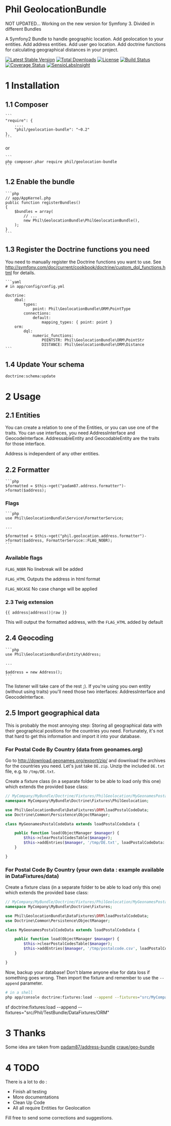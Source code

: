 Phil GeolocationBundle
======================

NOT UPDATED... Working on the new version for Symfony 3. Divided in different Bundles

A Symfony2 Bundle to handle geographic location. Add geolocation to your entities. Add address entities. Add user geo location. Add doctrine functions for calculating geographical distances in your project.

[![Latest Stable Version](https://poser.pugx.org/phil/geolocation-bundle/v/stable.png)](https://packagist.org/packages/phil/geolocation-bundle)
[![Total Downloads](https://poser.pugx.org/phil/geolocation-bundle/downloads.png)](https://packagist.org/packages/phil/geolocation-bundle)
[![License](https://poser.pugx.org/phil/geolocation-bundle/license.png)](https://packagist.org/packages/phil/geolocation-bundle)
[![Build Status](https://travis-ci.org/ph-il/geolocation-bundle.png?branch=master)](https://travis-ci.org/ph-il/geolocation-bundle)
[![Coverage Status](https://coveralls.io/repos/ph-il/geolocation-bundle/badge.png)](https://coveralls.io/r/ph-il/geolocation-bundle)
[![SensioLabsInsight](https://insight.sensiolabs.com/projects/fb3d1e33-4c3a-4ace-bbfb-2ab191f9144b/mini.png)](https://insight.sensiolabs.com/projects/fb3d1e33-4c3a-4ace-bbfb-2ab191f9144b)

# 1 Installation #

## 1.1 Composer ##


    ```
	"require": {
		....
		"phil/geolocation-bundle": "~0.2"
	},
    ```

or

    ```
    php composer.phar require phil/geolocation-bundle
    ```


## 1.2 Enable the bundle ##

    ```php
	// app/AppKernel.php
	public function registerBundles()
	{
        $bundles = array(
	        // ...
	        new Phil\GeolocationBundle\PhilGeolocationBundle(),
	    );
	}
    ```
## 1.3 Register the Doctrine functions you need ##

You need to manually register the Doctrine functions you want to use.
See http://symfony.com/doc/current/cookbook/doctrine/custom_dql_functions.html for details.

    ```yaml
    # in app/config/config.yml

    doctrine:
        dbal:
            types:
                point: Phil\GeolocationBundle\ORM\PointType
            connections:
                default:
                    mapping_types: { point: point }
        orm:
            dql:
                numeric_functions:
                    POINTSTR: Phil\GeolocationBundle\ORM\PointStr
                    DISTANCE: Phil\GeolocationBundle\ORM\Distance
    ```

## 1.4 Update Your schema ##

    doctrine:schema:update

# 2 Usage #

## 2.1 Entities ##

You can create a relation to one of the Entities, or you can use one of the traits. You can use interfaces, you need
AddressInterface and GeocodeInterface. AddressableEntity and GeocodableEntity are the traits for those interface.

Address is independent of any other entities.

## 2.2 Formatter ##

    ```php
	$formatted = $this->get("padam87.address.formatter")->format($address);

### Flags ###

    ```php
	use Phil\GeolocationBundle\Service\FormatterService;

	...

	$formatted = $this->get("phil.geolocation.address.formatter")->format($address, FormatterService::FLAG_NOBR);
    ```

### Available flags ###

`FLAG_NOBR` No linebreak will be added

`FLAG_HTML` Outputs the address in html format

`FLAG_NOCASE` No case change will be applied

### 2.3 Twig extension ###

	{{ address|address()|raw }}

This will output the formatted address, with the `FLAG_HTML` added by default

## 2.4 Geocoding ##

    ```php
	use Phil\GeolocationBundle\Entity\Address;

	...

	$address = new Address();
    ```

The listener will take care of the rest ;). If you're using you own entity (without using traits) you'll need those two
interfaces: AddressInterface and GeocodeInterface.

## 2.5 Import geographical data ##

This is probably the most annoying step: Storing all geographical data with their geographical positions for the countries
you need. Fortunately, it's not that hard to get this information and import it into your database.

### For Postal Code By Country (data from geonames.org)

Go to http://download.geonames.org/export/zip/ and download the archives for the countries you need. Let's just take
`DE.zip`. Unzip the included `DE.txt` file, e.g. to `/tmp/DE.txt`.

Create a fixture class (in a separate folder to be able to load only this one) which extends the provided base class:

```php
// MyCompany/MyBundle/Doctrine/Fixtures/PhilGeolocation/MyGeonamesPostalCodeData.php
namespace MyCompany\MyBundle\Doctrine\Fixtures\PhilGeolocation;

use Phil\GeolocationBundle\DataFixtures\ORM\loadPostalCodeData;
use Doctrine\Common\Persistence\ObjectManager;

class MyGeonamesPostalCodeData extends loadPostalCodeData {

	public function load(ObjectManager $manager) {
		$this->clearPostalCodesTable($manager);
		$this->addEntries($manager, '/tmp/DE.txt', loadPostalCodeData::FORMAT_GEONAMES);
	}

}
```

### For Postal Code By Country (your own data : example available in DataFixtures/data)


Create a fixture class (in a separate folder to be able to load only this one) which extends the provided base class:

```php
// MyCompany/MyBundle/Doctrine/Fixtures/PhilGeolocation/MyGeonamesPostalCodeData.php
namespace MyCompany\MyBundle\Doctrine\Fixtures;

use Phil\GeolocationBundle\DataFixtures\ORM\loadPostalCodeData;
use Doctrine\Common\Persistence\ObjectManager;

class MyGeonamesPostalCodeData extends loadPostalCodeData {

	public function load(ObjectManager $manager) {
		$this->clearPostalCodesTable($manager);
		$this->addEntries($manager, '/tmp/postalcode.csv', loadPostalCodeData::FORMAT_CSV);
	}

}
```

Now, backup your database! Don't blame anyone else for data loss if something goes wrong.
Then import the fixture and remember to use the `--append` parameter.

```sh
# in a shell
php app/console doctrine:fixtures:load --append --fixtures="src/MyCompany/MyBundle/DataFixtures/ORM"
```

sf doctrine:fixtures:load --append --fixtures="src/Phil/TestBundle/DataFixtures/ORM"

# 3 Thanks #

Some idea are taken from
[padam87/address-bundle](https://packagist.org/packages/padam87/address-bundle)
[craue/geo-bundle](https://github.com/craue/CraueGeoBundle)

# 4 TODO #
There is a lot to do :
* Finish all testing
* More documentations
* Clean Up Code
* All all require Entities for Geolocation

Fill free to send some corrections and suggestions.


